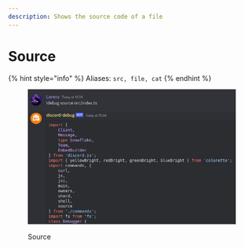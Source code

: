 ```yaml
---
description: Shows the source code of a file
---
```


# Source

{% hint style="info" %}
Aliases: `src, file, cat`
{% endhint %}

<figure><img src="../.gitbook/assets/source.png" alt=""><figcaption><p>Source</p></figcaption></figure>
